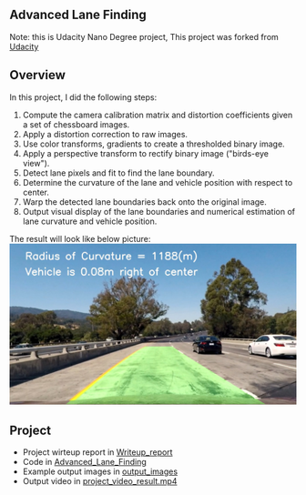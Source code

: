 ## Advanced Lane Finding

Note: this is Udacity Nano Degree project, This project was forked from [Udacity](https://github.com/udacity/CarND-Advanced-Lane-Lines)

## Overview

In this project, I did the following steps:
1. Compute the camera calibration matrix and distortion coefficients given a set of chessboard images.
2. Apply a distortion correction to raw images.
3. Use color transforms, gradients to create a thresholded binary image.
4. Apply a perspective transform to rectify binary image ("birds-eye view").
5. Detect lane pixels and fit to find the lane boundary.
6. Determine the curvature of the lane and vehicle position with respect to center.
7. Warp the detected lane boundaries back onto the original image.
8. Output visual display of the lane boundaries and numerical estimation of lane curvature and vehicle position.

The result will look like below picture:
![alt text](./output_images/result.jpg)

## Project

* Project wirteup report in [Writeup_report](https://github.com/hankkkwu/SDCND-P2-AdvancedLaneLines/blob/master/Writeup_report.md)
* Code in [Advanced_Lane_Finding](https://github.com/hankkkwu/SDCND-P2-AdvancedLaneLines/blob/master/Advanced_Lane_Finding.ipynb)
* Example output images in [output_images](https://github.com/hankkkwu/SDCND-P2-AdvancedLaneLines/tree/master/output_images)
* Output video in [project_video_result.mp4](https://github.com/hankkkwu/SDCND-P2-AdvancedLaneLines/blob/master/project_video.mp4)
